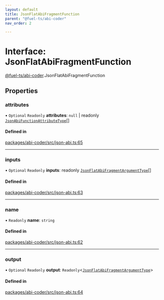 ```yaml
---
layout: default
title: JsonFlatAbiFragmentFunction
parent: "@fuel-ts/abi-coder"
nav_order: 2

---
```


# Interface: JsonFlatAbiFragmentFunction

[@fuel-ts/abi-coder](../index.md).JsonFlatAbiFragmentFunction

## Properties

### attributes

• `Optional` `Readonly` **attributes**: ``null`` \| readonly [`JsonAbiFunctionAttributeType`](JsonAbiFunctionAttributeType.md)[]

#### Defined in

[packages/abi-coder/src/json-abi.ts:65](https://github.com/FuelLabs/fuels-ts/blob/master/packages/abi-coder/src/json-abi.ts#L65)

___

### inputs

• `Optional` `Readonly` **inputs**: readonly [`JsonFlatAbiFragmentArgumentType`](JsonFlatAbiFragmentArgumentType.md)[]

#### Defined in

[packages/abi-coder/src/json-abi.ts:63](https://github.com/FuelLabs/fuels-ts/blob/master/packages/abi-coder/src/json-abi.ts#L63)

___

### name

• `Readonly` **name**: `string`

#### Defined in

[packages/abi-coder/src/json-abi.ts:62](https://github.com/FuelLabs/fuels-ts/blob/master/packages/abi-coder/src/json-abi.ts#L62)

___

### output

• `Optional` `Readonly` **output**: `Readonly`<[`JsonFlatAbiFragmentArgumentType`](JsonFlatAbiFragmentArgumentType.md)\>

#### Defined in

[packages/abi-coder/src/json-abi.ts:64](https://github.com/FuelLabs/fuels-ts/blob/master/packages/abi-coder/src/json-abi.ts#L64)
